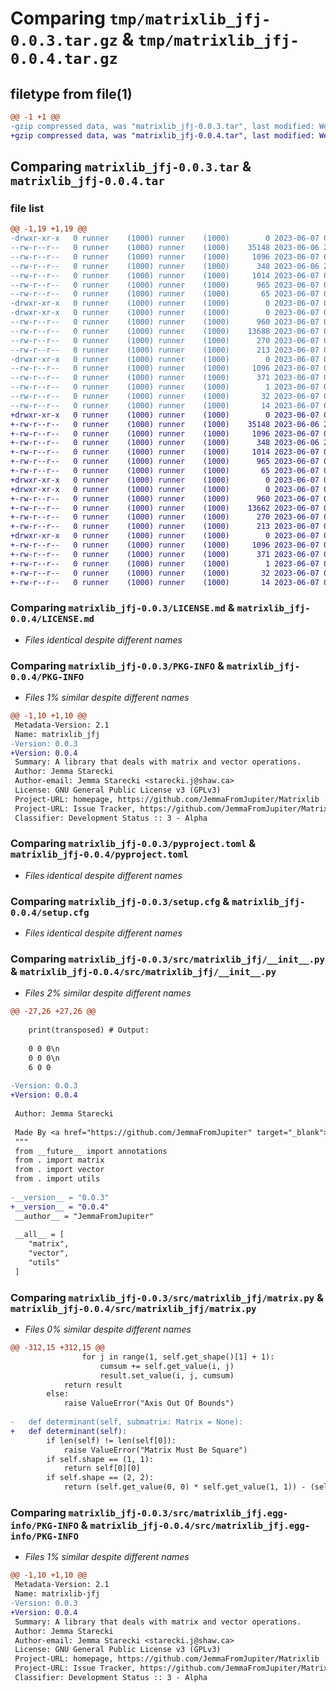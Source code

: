 # Comparing `tmp/matrixlib_jfj-0.0.3.tar.gz` & `tmp/matrixlib_jfj-0.0.4.tar.gz`

## filetype from file(1)

```diff
@@ -1 +1 @@
-gzip compressed data, was "matrixlib_jfj-0.0.3.tar", last modified: Wed Jun  7 02:00:06 2023, max compression
+gzip compressed data, was "matrixlib_jfj-0.0.4.tar", last modified: Wed Jun  7 02:05:45 2023, max compression
```

## Comparing `matrixlib_jfj-0.0.3.tar` & `matrixlib_jfj-0.0.4.tar`

### file list

```diff
@@ -1,19 +1,19 @@
-drwxr-xr-x   0 runner    (1000) runner    (1000)        0 2023-06-07 02:00:06.044809 matrixlib_jfj-0.0.3/
--rw-r--r--   0 runner    (1000) runner    (1000)    35148 2023-06-06 20:50:00.000000 matrixlib_jfj-0.0.3/LICENSE.md
--rw-r--r--   0 runner    (1000) runner    (1000)     1096 2023-06-07 02:00:06.044809 matrixlib_jfj-0.0.3/PKG-INFO
--rw-r--r--   0 runner    (1000) runner    (1000)      348 2023-06-06 20:36:36.000000 matrixlib_jfj-0.0.3/README.md
--rw-r--r--   0 runner    (1000) runner    (1000)     1014 2023-06-07 01:46:06.000000 matrixlib_jfj-0.0.3/pyproject.toml
--rw-r--r--   0 runner    (1000) runner    (1000)      965 2023-06-07 02:00:06.044809 matrixlib_jfj-0.0.3/setup.cfg
--rw-r--r--   0 runner    (1000) runner    (1000)       65 2023-06-07 01:15:59.000000 matrixlib_jfj-0.0.3/setup.py
-drwxr-xr-x   0 runner    (1000) runner    (1000)        0 2023-06-07 02:00:06.008809 matrixlib_jfj-0.0.3/src/
-drwxr-xr-x   0 runner    (1000) runner    (1000)        0 2023-06-07 02:00:06.044809 matrixlib_jfj-0.0.3/src/matrixlib_jfj/
--rw-r--r--   0 runner    (1000) runner    (1000)      960 2023-06-07 02:00:02.000000 matrixlib_jfj-0.0.3/src/matrixlib_jfj/__init__.py
--rw-r--r--   0 runner    (1000) runner    (1000)    13688 2023-06-07 01:58:36.000000 matrixlib_jfj-0.0.3/src/matrixlib_jfj/matrix.py
--rw-r--r--   0 runner    (1000) runner    (1000)      270 2023-06-07 01:45:54.000000 matrixlib_jfj-0.0.3/src/matrixlib_jfj/utils.py
--rw-r--r--   0 runner    (1000) runner    (1000)      213 2023-06-07 01:45:54.000000 matrixlib_jfj-0.0.3/src/matrixlib_jfj/vector.py
-drwxr-xr-x   0 runner    (1000) runner    (1000)        0 2023-06-07 02:00:06.044809 matrixlib_jfj-0.0.3/src/matrixlib_jfj.egg-info/
--rw-r--r--   0 runner    (1000) runner    (1000)     1096 2023-06-07 02:00:05.000000 matrixlib_jfj-0.0.3/src/matrixlib_jfj.egg-info/PKG-INFO
--rw-r--r--   0 runner    (1000) runner    (1000)      371 2023-06-07 02:00:05.000000 matrixlib_jfj-0.0.3/src/matrixlib_jfj.egg-info/SOURCES.txt
--rw-r--r--   0 runner    (1000) runner    (1000)        1 2023-06-07 02:00:05.000000 matrixlib_jfj-0.0.3/src/matrixlib_jfj.egg-info/dependency_links.txt
--rw-r--r--   0 runner    (1000) runner    (1000)       32 2023-06-07 02:00:05.000000 matrixlib_jfj-0.0.3/src/matrixlib_jfj.egg-info/requires.txt
--rw-r--r--   0 runner    (1000) runner    (1000)       14 2023-06-07 02:00:05.000000 matrixlib_jfj-0.0.3/src/matrixlib_jfj.egg-info/top_level.txt
+drwxr-xr-x   0 runner    (1000) runner    (1000)        0 2023-06-07 02:05:45.552305 matrixlib_jfj-0.0.4/
+-rw-r--r--   0 runner    (1000) runner    (1000)    35148 2023-06-06 20:50:00.000000 matrixlib_jfj-0.0.4/LICENSE.md
+-rw-r--r--   0 runner    (1000) runner    (1000)     1096 2023-06-07 02:05:45.552305 matrixlib_jfj-0.0.4/PKG-INFO
+-rw-r--r--   0 runner    (1000) runner    (1000)      348 2023-06-06 20:36:36.000000 matrixlib_jfj-0.0.4/README.md
+-rw-r--r--   0 runner    (1000) runner    (1000)     1014 2023-06-07 01:46:06.000000 matrixlib_jfj-0.0.4/pyproject.toml
+-rw-r--r--   0 runner    (1000) runner    (1000)      965 2023-06-07 02:05:45.552305 matrixlib_jfj-0.0.4/setup.cfg
+-rw-r--r--   0 runner    (1000) runner    (1000)       65 2023-06-07 01:15:59.000000 matrixlib_jfj-0.0.4/setup.py
+drwxr-xr-x   0 runner    (1000) runner    (1000)        0 2023-06-07 02:05:45.548305 matrixlib_jfj-0.0.4/src/
+drwxr-xr-x   0 runner    (1000) runner    (1000)        0 2023-06-07 02:05:45.548305 matrixlib_jfj-0.0.4/src/matrixlib_jfj/
+-rw-r--r--   0 runner    (1000) runner    (1000)      960 2023-06-07 02:05:39.000000 matrixlib_jfj-0.0.4/src/matrixlib_jfj/__init__.py
+-rw-r--r--   0 runner    (1000) runner    (1000)    13662 2023-06-07 02:02:54.000000 matrixlib_jfj-0.0.4/src/matrixlib_jfj/matrix.py
+-rw-r--r--   0 runner    (1000) runner    (1000)      270 2023-06-07 01:45:54.000000 matrixlib_jfj-0.0.4/src/matrixlib_jfj/utils.py
+-rw-r--r--   0 runner    (1000) runner    (1000)      213 2023-06-07 01:45:54.000000 matrixlib_jfj-0.0.4/src/matrixlib_jfj/vector.py
+drwxr-xr-x   0 runner    (1000) runner    (1000)        0 2023-06-07 02:05:45.552305 matrixlib_jfj-0.0.4/src/matrixlib_jfj.egg-info/
+-rw-r--r--   0 runner    (1000) runner    (1000)     1096 2023-06-07 02:05:45.000000 matrixlib_jfj-0.0.4/src/matrixlib_jfj.egg-info/PKG-INFO
+-rw-r--r--   0 runner    (1000) runner    (1000)      371 2023-06-07 02:05:45.000000 matrixlib_jfj-0.0.4/src/matrixlib_jfj.egg-info/SOURCES.txt
+-rw-r--r--   0 runner    (1000) runner    (1000)        1 2023-06-07 02:05:45.000000 matrixlib_jfj-0.0.4/src/matrixlib_jfj.egg-info/dependency_links.txt
+-rw-r--r--   0 runner    (1000) runner    (1000)       32 2023-06-07 02:05:45.000000 matrixlib_jfj-0.0.4/src/matrixlib_jfj.egg-info/requires.txt
+-rw-r--r--   0 runner    (1000) runner    (1000)       14 2023-06-07 02:05:45.000000 matrixlib_jfj-0.0.4/src/matrixlib_jfj.egg-info/top_level.txt
```

### Comparing `matrixlib_jfj-0.0.3/LICENSE.md` & `matrixlib_jfj-0.0.4/LICENSE.md`

 * *Files identical despite different names*

### Comparing `matrixlib_jfj-0.0.3/PKG-INFO` & `matrixlib_jfj-0.0.4/PKG-INFO`

 * *Files 1% similar despite different names*

```diff
@@ -1,10 +1,10 @@
 Metadata-Version: 2.1
 Name: matrixlib_jfj
-Version: 0.0.3
+Version: 0.0.4
 Summary: A library that deals with matrix and vector operations.
 Author: Jemma Starecki
 Author-email: Jemma Starecki <starecki.j@shaw.ca>
 License: GNU General Public License v3 (GPLv3)
 Project-URL: homepage, https://github.com/JemmaFromJupiter/Matrixlib
 Project-URL: Issue Tracker, https://github.com/JemmaFromJupiter/Matrixlib/issues
 Classifier: Development Status :: 3 - Alpha
```

### Comparing `matrixlib_jfj-0.0.3/pyproject.toml` & `matrixlib_jfj-0.0.4/pyproject.toml`

 * *Files identical despite different names*

### Comparing `matrixlib_jfj-0.0.3/setup.cfg` & `matrixlib_jfj-0.0.4/setup.cfg`

 * *Files identical despite different names*

### Comparing `matrixlib_jfj-0.0.3/src/matrixlib_jfj/__init__.py` & `matrixlib_jfj-0.0.4/src/matrixlib_jfj/__init__.py`

 * *Files 2% similar despite different names*

```diff
@@ -27,26 +27,26 @@
 
  	print(transposed) # Output:
 
  	0 0 0\n
 	0 0 0\n
  	6 0 0
 
-Version: 0.0.3
+Version: 0.0.4
 
 Author: Jemma Starecki
 
 Made By <a href="https://github.com/JemmaFromJupiter" target="_blank">JemmaFromJupiter</a> On Github.
 """
 from __future__ import annotations
 from . import matrix
 from . import vector
 from . import utils
 
-__version__ = "0.0.3"
+__version__ = "0.0.4"
 __author__ = "JemmaFromJupiter"
 
 __all__ = [
 	"matrix",
 	"vector",
 	"utils"
 ]
```

### Comparing `matrixlib_jfj-0.0.3/src/matrixlib_jfj/matrix.py` & `matrixlib_jfj-0.0.4/src/matrixlib_jfj/matrix.py`

 * *Files 0% similar despite different names*

```diff
@@ -312,15 +312,15 @@
 				for j in range(1, self.get_shape()[1] + 1):
 					cumsum += self.get_value(i, j)
 					result.set_value(i, j, cumsum)
 			return result
 		else:
 			raise ValueError("Axis Out Of Bounds")
 
-	def determinant(self, submatrix: Matrix = None):
+	def determinant(self):
 		if len(self) != len(self[0]):
 			raise ValueError("Matrix Must Be Square")
 		if self.shape == (1, 1):
 			return self[0][0]
 		if self.shape == (2, 2):
 			return (self.get_value(0, 0) * self.get_value(1, 1)) - (self.get_value(0, 1) * self.get_value(1, 0))
```

### Comparing `matrixlib_jfj-0.0.3/src/matrixlib_jfj.egg-info/PKG-INFO` & `matrixlib_jfj-0.0.4/src/matrixlib_jfj.egg-info/PKG-INFO`

 * *Files 1% similar despite different names*

```diff
@@ -1,10 +1,10 @@
 Metadata-Version: 2.1
 Name: matrixlib-jfj
-Version: 0.0.3
+Version: 0.0.4
 Summary: A library that deals with matrix and vector operations.
 Author: Jemma Starecki
 Author-email: Jemma Starecki <starecki.j@shaw.ca>
 License: GNU General Public License v3 (GPLv3)
 Project-URL: homepage, https://github.com/JemmaFromJupiter/Matrixlib
 Project-URL: Issue Tracker, https://github.com/JemmaFromJupiter/Matrixlib/issues
 Classifier: Development Status :: 3 - Alpha
```

